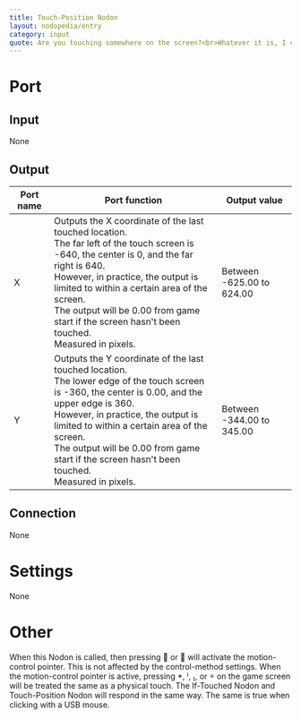 ```yaml
---
title: Touch-Position Nodon
layout: nodopedia/entry
category: input
quote: Are you touching somewhere on the screen?<br>Whatever it is, I can feel it!
---
```

# Port
## Input
None

## Output
<div class="table-wrapper"><table><thead><tr><th>Port name</th><th>Port function</th><th>Output value</th></tr></thead><tbody><tr><td>X</td><td>Outputs the X coordinate of the last touched location.<br>The far left of the touch screen is -640, the center is 0, and the far right is 640.<br>However, in practice, the output is limited to within a certain area of the screen.<br>The output will be 0.00 from game start if the screen hasn't been touched.<br>Measured in pixels.</td><td>Between -625.00 to 624.00</td></tr><tr><td>Y</td><td>Outputs the Y coordinate of the last touched location.<br>The lower edge of the touch screen is -360, the center is 0.00, and the upper edge is 360.<br>However, in practice, the output is limited to within a certain area of the screen.<br>The output will be 0.00 from game start if the screen hasn't been touched.<br>Measured in pixels.</td><td>Between -344.00 to 345.00</td></tr></tbody></table></div>

## Connection
None

# Settings
None

# Other
When this Nodon is called, then pressing  or  will activate the motion-control pointer. This is not affected by the control-method settings.
When the motion-control pointer is active, pressing , , , or  on the game screen will be treated the same as a physical touch. The If-Touched Nodon and Touch-Position Nodon will respond in the same way.
The same is true when clicking with a USB mouse.